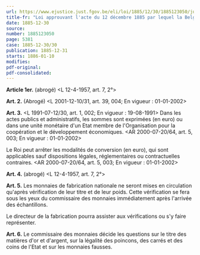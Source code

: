 ```yaml
---
url: https://www.ejustice.just.fgov.be/eli/loi/1885/12/30/1885123050/justel
title-fr: "Loi approuvant l'acte du 12 décembre 1885 par lequel la Belgique adhère à la convention monétaire conclue à Paris, le 6 novembre 1885, entre la France, la Grèce, l'Italie et la Suisse, ainsi qu'à l'arrangement et à la déclaration y annexés. (Note : Le gouvernement belge a dénoncé cette convention monétaire par la dénonciation du 28-12-1925 (M.B. 04-02-1926); les articles suivants n'ont pas été explicitement abrogés.) (NOTE : Consultation des versions antérieures à partir du 01-01-1987 et mise à jour au 20-12-2001)."
date: 1885-12-30
source:
number: 1885123050
page: 5381
case: 1885-12-30/30
publication: 1885-12-31
starts: 1886-01-10
modifies:
pdf-original:
pdf-consolidated:
---
```


**Article 1er.** (abrogé) <L 12-4-1957, art. 7, 2°>

**Art. 2.** (Abrogé) <L 2001-12-10/31, art. 39, 004;  En vigueur :  01-01-2002>

**Art. 3.** <L 1991-07-12/30, art. 1, 002;  En vigueur :  19-08-1991> Dans les actes publics et administratifs, les sommes sont exprimées (en euro) ou dans une unité monétaire d'un Etat membre de l'Organisation pour la coopération et le développement économiques. <AR 2000-07-20/64, art. 5, 003;  En vigueur :  01-01-2002>

Le Roi peut arrêter les modalités de conversion (en euro), qui sont applicables sauf dispositions légales, réglementaires ou contractuelles contraires. <AR 2000-07-20/64, art. 5, 003;  En vigueur :  01-01-2002>

**Art. 4.** (abrogé) <L 12-4-1957, art. 7, 2°>

**Art. 5.** Les monnaies de fabrication nationale ne seront mises en circulation qu'après vérification de leur titre et de leur poids. Cette vérification se fera sous les yeux du commissaire des monnaies immédiatement après l'arrivée des échantillons.

Le directeur de la fabrication pourra assister aux vérifications ou s'y faire représenter.

**Art. 6.** Le commissaire des monnaies décide les questions sur le titre des matières d'or et d'argent, sur la légalité des poincons, des carrés et des coins de l'Etat et sur les monnaies fausses.
